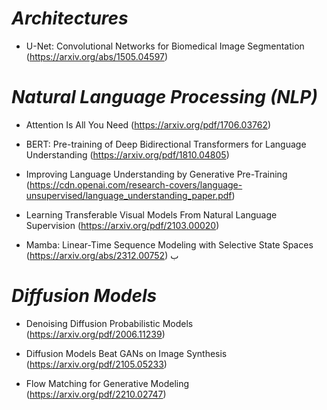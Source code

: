 # *Architectures*

- U-Net: Convolutional Networks for Biomedical Image Segmentation
(https://arxiv.org/abs/1505.04597)

# *Natural Language Processing (NLP)*

- Attention Is All You Need (https://arxiv.org/pdf/1706.03762)

- BERT: Pre-training of Deep Bidirectional Transformers for
Language Understanding (https://arxiv.org/pdf/1810.04805)

- Improving Language Understanding by Generative Pre-Training
(https://cdn.openai.com/research-covers/language-unsupervised/language_understanding_paper.pdf)

- Learning Transferable Visual Models From Natural Language Supervision
(https://arxiv.org/pdf/2103.00020)

- Mamba: Linear-Time Sequence Modeling with Selective State Spaces
(https://arxiv.org/abs/2312.00752)
ب

# *Diffusion Models*

- Denoising Diffusion Probabilistic Models
(https://arxiv.org/pdf/2006.11239)

- Diffusion Models Beat GANs on Image Synthesis
(https://arxiv.org/pdf/2105.05233)

- Flow Matching for Generative Modeling
(https://arxiv.org/pdf/2210.02747)
